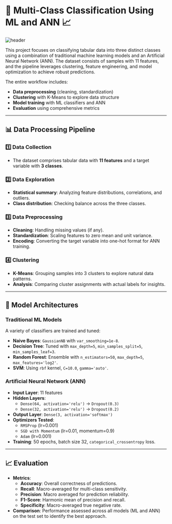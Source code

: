# 🚀 Multi-Class Classification Using ML and ANN 📈  

![header](healthcare.wep) *<!-- Replace with your actual header image -->*  

This project focuses on classifying tabular data into three distinct classes using a combination of traditional machine learning models and an Artificial Neural Network (ANN). The dataset consists of samples with 11 features, and the pipeline leverages clustering, feature engineering, and model optimization to achieve robust predictions.  

The entire workflow includes:  
- **Data preprocessing** (cleaning, standardization)  
- **Clustering** with K-Means to explore data structure  
- **Model training** with ML classifiers and ANN  
- **Evaluation** using comprehensive metrics  

---

## 📊 Data Processing Pipeline  

### **1️⃣ Data Collection**  
- The dataset comprises tabular data with **11 features** and a target variable with **3 classes**.  

### **2️⃣ Data Exploration**  
- **Statistical summary**: Analyzing feature distributions, correlations, and outliers.  
- **Class distribution**: Checking balance across the three classes.  

### **3️⃣ Data Preprocessing**  
- **Cleaning**: Handling missing values (if any).  
- **Standardization**: Scaling features to zero mean and unit variance.  
- **Encoding**: Converting the target variable into one-hot format for ANN training.  

### **4️⃣ Clustering**  
- **K-Means**: Grouping samples into 3 clusters to explore natural data patterns.  
- **Analysis**: Comparing cluster assignments with actual labels for insights.  

---

## 🧠 Model Architectures  

### **Traditional ML Models**  
A variety of classifiers are trained and tuned:  
- **Naive Bayes**: `GaussianNB` with `var_smoothing=1e-8`.  
- **Decision Tree**: Tuned with `max_depth=5`, `min_samples_split=5`, `min_samples_leaf=3`.  
- **Random Forest**: Ensemble with `n_estimators=50`, `max_depth=5`, `max_features='log2'`.  
- **SVM**: Using `rbf` kernel, `C=10.0`, `gamma='auto'`.  

### **Artificial Neural Network (ANN)**  
- **Input Layer**: 11 features  
- **Hidden Layers**:  
  - `Dense(64, activation='relu')` → `Dropout(0.3)`  
  - `Dense(32, activation='relu')` → `Dropout(0.2)`  
- **Output Layer**: `Dense(3, activation='softmax')`  
- **Optimizers Tested**:  
  - `RMSProp` (lr=0.001)  
  - `SGD with Momentum` (lr=0.01, momentum=0.9)  
  - `Adam` (lr=0.001)  
- **Training**: 50 epochs, batch size 32, `categorical_crossentropy` loss.  

---

## 📈 Evaluation  
- **Metrics**:  
  - **Accuracy**: Overall correctness of predictions.  
  - **Recall**: Macro-averaged for multi-class sensitivity.  
  - **Precision**: Macro averaged for prediction reliability.  
  - **F1-Score**: Harmonic mean of precision and recall.  
  - **Specificity**: Macro-averaged true negative rate.  
- **Comparison**: Performance assessed across all models (ML and ANN) on the test set to identify the best approach.  

